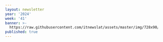 ```yaml
---
layout: newsletter
year: '2024'
week: '41'
banner: >-
  https://raw.githubusercontent.com/itnewslat/assets/master/img/728x90/Banner-Resumen.jpg
published: true
---
```

